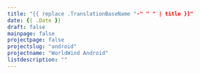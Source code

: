 ```yaml
---
title: "{{ replace .TranslationBaseName "-" " " | title }}"
date: {{ .Date }}
draft: false
mainpage: false
projectpage: false
projectslug: "android"
projectname: "WorldWind Android"
listdescription: ""
---
```

